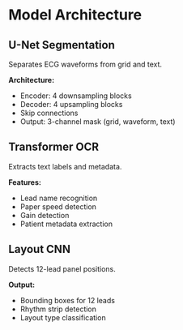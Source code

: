 
# Model Architecture

## U-Net Segmentation

Separates ECG waveforms from grid and text.

**Architecture:**
- Encoder: 4 downsampling blocks
- Decoder: 4 upsampling blocks
- Skip connections
- Output: 3-channel mask (grid, waveform, text)

## Transformer OCR

Extracts text labels and metadata.

**Features:**
- Lead name recognition
- Paper speed detection
- Gain detection
- Patient metadata extraction

## Layout CNN

Detects 12-lead panel positions.

**Output:**
- Bounding boxes for 12 leads
- Rhythm strip detection
- Layout type classification
